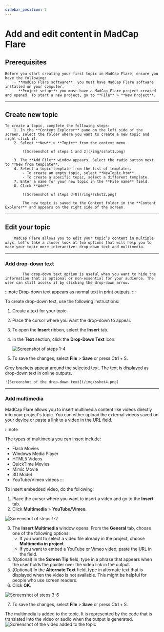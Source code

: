 ```yaml
---
sidebar_position: 2
---
```


# Add and edit content in MadCap Flare

## Prerequisites

    Before you start creating your first topic in MadCap Flare, ensure you have the following:
		- **MadCap Flare software**: you must have MadCap Flare software installed on your computer.
		- **Project setup**: you must have a MadCap Flare project created and opened. To start a new project, go to **File** > **New Project**.
---
## Create new topic

    To create a topic, complete the following steps:
		1. In the **Content Explorer** pane on the left side of the screen, select the folder where you want to create a new topic and right-click it.
		2. Select **New** > **Topic** from the context menu. 

			![Screenshot of steps 1 and 2](/img/sshot1.png)

		3. The **Add File** window appears. Select the radio button next to **New from template**.
		4. Select a topic template from the list of templates.
			- To create an empty topic, select **NewTopic.htm**.
			- To create a specific topic, select a different template.  
		7. Enter a name for your new topic in the **File name** field.
		8. Click **Add**. 

			![Screenshot of steps 3-8](/img/sshot2.png)

			The new topic is saved to the Content folder in the **Content Explorer** and appears on the right side of the screen.
---

## Edit your topic

		MadCap Flare allows you to edit your topic’s content in multiple ways. Let’s take a closer look at two options that will help you to make your topic more interactive: drop-down text and multimedia.

---

### Add drop-down text

			The drop-down text option is useful when you want to hide the information that is optional or non-essential for your audience. The user can still access it by clicking the drop-down arrow.

:::note
Drop-down text appears as normal text in print outputs.
:::

To create drop-down text, use the following instructions:

1. Create a text for your topic.
2. Place the cursor where you want the drop-down to appear.
3. To open the **Insert** ribbon, select the **Insert** tab.
4. In the **Text** section, click the **Drop-Down Text** icon.
	
	![Screenshot of steps 1-4](/img/sshot3.png)

5. To save the changes, select **File** > **Save** or press Ctrl + S.

Grey brackets appear around the selected text. The text is displayed as drop-down text in online outputs.
	
	![Screenshot of the drop-down text](/img/sshot4.png)

---

### Add multimedia

MadCap Flare allows you to insert multimedia content like videos directly into your  project's topic. You can either upload the external videos saved on your device or paste a link to a video in the URL field. 

:::note

The types of multimedia you can insert include:

- Flash Movies
- Windows Media Player
- HTML5 Videos
- QuickTime Movies
- Mimic Movie
- 3D Model
- YouTube/Vimeo videos
:::

To insert embedded video, do the following:

1. Place the cursor where you want to insert a video and go to the **Insert** tab.
2. Click **Multimedia** > **YouTube/Vimeo**. 

 ![Screenshot of steps 1-2](/img/sshot5.png)

3. The **Insert Multimedia** window opens. From the **General** tab, choose one of the following options:
	- If you want to select a video file already in the project, choose **Multimedia in project**.
	- If you want to embed a YouTube or Vimeo video, paste the URL in the field.
4. (Optional) In the **Screen Tip** field, type in a phrase that appears when the user holds the pointer over the video link in the output.
5. (Optional)  In the **Alternate Text** field, type in alternate text that is displayed when the video is not available. This might be helpful for people who use screen readers.
6. Click **OK**.

  ![Screenshot of steps 3-6](/img/sshot6.png)

7. To save the changes, select **File** > **Save** or press Ctrl + S.

The multimedia is added to the topic. It is represented by the code that is translated into the video or audio when the output is generated.
  ![Screenshot of the video added to the topic](/img/sshot7.png)
